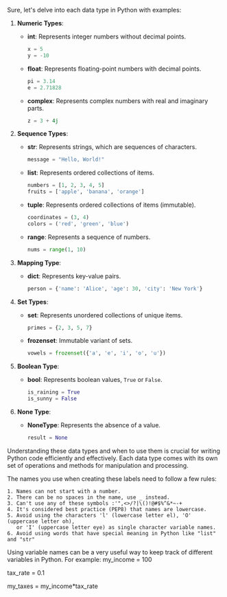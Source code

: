 Sure, let's delve into each data type in Python with examples:

1. **Numeric Types**:

   - **int**: Represents integer numbers without decimal points.
     ```python
     x = 5
     y = -10
     ```
   - **float**: Represents floating-point numbers with decimal points.
     ```python
     pi = 3.14
     e = 2.71828
     ```
   - **complex**: Represents complex numbers with real and imaginary parts.
     ```python
     z = 3 + 4j
     ```

2. **Sequence Types**:

   - **str**: Represents strings, which are sequences of characters.
     ```python
     message = "Hello, World!"
     ```
   - **list**: Represents ordered collections of items.
     ```python
     numbers = [1, 2, 3, 4, 5]
     fruits = ['apple', 'banana', 'orange']
     ```
   - **tuple**: Represents ordered collections of items (immutable).
     ```python
     coordinates = (3, 4)
     colors = ('red', 'green', 'blue')
     ```
   - **range**: Represents a sequence of numbers.
     ```python
     nums = range(1, 10)
     ```

3. **Mapping Type**:

   - **dict**: Represents key-value pairs.
     ```python
     person = {'name': 'Alice', 'age': 30, 'city': 'New York'}
     ```

4. **Set Types**:

   - **set**: Represents unordered collections of unique items.
     ```python
     primes = {2, 3, 5, 7}
     ```
   - **frozenset**: Immutable variant of sets.
     ```python
     vowels = frozenset({'a', 'e', 'i', 'o', 'u'})
     ```

5. **Boolean Type**:

   - **bool**: Represents boolean values, `True` or `False`.
     ```python
     is_raining = True
     is_sunny = False
     ```

6. **None Type**:
   - **NoneType**: Represents the absence of a value.
     ```python
     result = None
     ```

Understanding these data types and when to use them is crucial for writing Python code efficiently and effectively. Each data type comes with its own set of operations and methods for manipulation and processing.

The names you use when creating these labels need to follow a few rules:

    1. Names can not start with a number.
    2. There can be no spaces in the name, use _ instead.
    3. Can't use any of these symbols :'",<>/?|\()!@#$%^&*~-+
    4. It's considered best practice (PEP8) that names are lowercase.
    5. Avoid using the characters 'l' (lowercase letter el), 'O' (uppercase letter oh),
       or 'I' (uppercase letter eye) as single character variable names.
    6. Avoid using words that have special meaning in Python like "list" and "str"

Using variable names can be a very useful way to keep track of different variables in Python. For example:
my_income = 100

tax_rate = 0.1

my_taxes = my_income\*tax_rate
